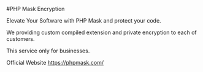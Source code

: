 #PHP Mask Encryption

Elevate Your Software with PHP Mask and protect your code.

We providing custom compiled extension and private encryption to each of customers.

This service only for businesses.

Official Website https://phpmask.com/
